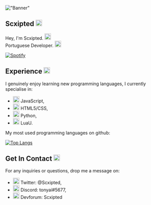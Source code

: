 !["Banner"](https://doy2mn9upadnk.cloudfront.net/uploads/default/optimized/4X/7/c/2/7c2aa4aacb769fab0f41129470ddc3807b520a51_2_690x172.png)
 
## Scxipted <img height="20" width="20" src="https://emoji.gg/assets/emoji/6989_cat_smile.png" />
 
Hey, I'm Scxipted. <img height="20" width="20" src="https://emoji.gg/assets/emoji/2112_wave_animated.gif" />  
Portuguese Developer. <img height="20" width="20" src="https://emoji.gg/assets/emoji/2800_portugalparrot.gif" />
 
 
[![Spotify](https://scxipted.vercel.app/api/spotify)](https://open.spotify.com/user/scxipted)

 
## Experience <img height="20" width="20" src="https://emoji.gg/assets/emoji/6093_Animated_Checkmark.png" />
 
I genuinely enjoy learning new programming languages, I currently specialise in:
 
- <img height="20" width="20" src="https://cdn.jsdelivr.net/npm/simple-icons@v4/icons/javascript.svg" /> JavaScript,
- <img height="20" width="20" src="https://cdn.jsdelivr.net/npm/simple-icons@v4/icons/html5.svg" /> HTML5/CSS,
- <img height="20" width="20" src="https://cdn.jsdelivr.net/npm/simple-icons@v4/icons/python.svg" /> Python, 
- <img height="20" width="20" src="https://cdn.jsdelivr.net/npm/simple-icons@v4/icons/lua.svg" /> LuaU.
  
 My most used programming languages on github:
  
[![Top Langs](https://github-readme-stats.vercel.app/api/top-langs/?username=anuraghazra&layout=compact)](https://github.com/anuraghazra/github-readme-stats)
 
## Get In Contact <img height="20" width="20" src="https://emoji.gg/assets/emoji/2232_Cowboy132.gif" /> 
 
For any inquiries or questions, drop me a message on:
 
- <img height="20" width="20" src="https://emoji.gg/assets/emoji/3423_twitter_gif.gif" /> Twitter: @Scxipted,
- <img height="20" width="20" src="https://emoji.gg/assets/emoji/2232_Cowboy132.gif" /> Discord: tonyai#5677,
- <img height="20" width="20" src="https://emoji.gg/assets/emoji/3561_roblox_spin.gif" /> Devforum: Scxipted
